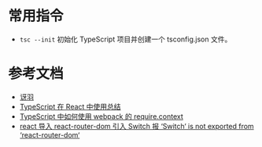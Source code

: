 # 常用指令

- `tsc --init` 初始化 TypeScript 项目并创建一个 tsconfig.json 文件。

# 参考文档

- [讶羽](https://ts.yayujs.com/handbook/TheBasics.html#%E5%9F%BA%E7%A1%80-the-basics)
- [TypeScript 在 React 中使用总结](https://blog.csdn.net/s2096828/article/details/83744677)
- [TypeScript 中如何使用 webpack 的 require.context](http://www.javashuo.com/article/p-hxyrulyc-ny.html)
- [react 导入 react-router-dom 引入 Switch 报 ‘Switch‘ is not exported from ‘react-router-dom‘](https://blog.csdn.net/qq_43392573/article/details/121658373)
